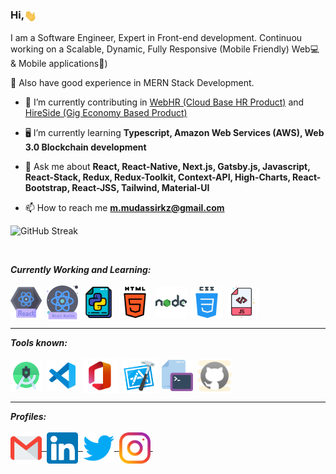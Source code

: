 <h3>Hi,<img align="center" src="assets/gifs/Hi.gif" width="20px" />&nbsp;</h3>

<p>I am a Software Engineer, Expert in Front-end development. Continuou working on a Scalable, Dynamic, Fully Responsive (Mobile Friendly) Web💻 & Mobile applications📱)</p>

<p>🎉 Also have good experience in MERN Stack Development.</p>

- 🔭 I’m currently contributing in [WebHR (Cloud Base HR Product)](https://web.hr/) and [HireSide (Gig Economy Based Product)](https://hireside.com/)

- 🖥 I’m currently learning **Typescript, Amazon Web Services (AWS), Web 3.0 Blockchain development**

- 💬 Ask me about **React, React-Native, Next.js, Gatsby.js, Javascript, React-Stack, Redux, Redux-Toolkit, Context-API, High-Charts, React-Bootstrap, React-JSS, Tailwind, Material-UI**

- 📫 How to reach me **m.mudassirkz@gmail.com**

![GitHub Streak](https://streak-stats.demolab.com/?user=Mudassirkz)

<br/>
               
<p align="Right">

</p>

<p align="left">
<i><b>Currently Working and Learning:</b></i> 
  <br><br>
   <img align="center" src="assets/languages/react.png" width="50px" />&nbsp;
  <img align="center" src="assets/languages/react-native.png" width="50px" />&nbsp;
  <img align="center" src="assets/languages/python.svg" width="50px" />&nbsp;
  <img align="center" src="assets/languages/html-5.svg" width="50px" />&nbsp;
    <img align="center" src="assets/languages/nodejs.svg" width="50px" />&nbsp;
  <img align="center" src="assets/languages/css.svg" width="50px" />&nbsp;
  <img align="center" src="assets/languages/javascript.svg" width="50px" />&nbsp;
</p>

<hr>

<p align="left">
<i><b>Tools known:</b></i> 
  <br><br>
   <img align="center" src="assets/tools/android-studio.svg" width="50px" />&nbsp;
  <img align="center" src="assets/tools/vs-code.svg" width="50px" />&nbsp;
  <img align="center" src="assets/tools/microsoft-office.svg" width="55px" />&nbsp;
 <img align="center" src="assets/tools/xcode.svg" width="55px" />&nbsp;
  <img align="center" src="assets/tools/cmd.svg" width="50px" />&nbsp;
  <img align="center" src="assets/tools/github.svg" width="55px" />&nbsp;
</p>

<hr>

<p align="left">
<i><b>Profiles:</b></i> 
  <br><br>
<a href="m.mudassirkz@gmail.com">
<img align="center" alt="Mudassir @Mail" width="50px" src="assets/handles/gmail.svg" />&nbsp;
</a>
<a href="https://www.linkedin.com/in/muhammad-mudassir-107029237/">
<img align="center" alt="Mudassir @LinkedIN" width="50px" src="assets/handles/linkedin.svg" />&nbsp;
</a>
  
<a href="https://twitter.com/mudassirkzee">
<img align="center" alt="Mudassir @Twitter" width="50px" src="assets/handles/twitter.svg" />&nbsp;
</a>

<a href="https://www.instagram.com/mudassir__kz/">
<img align="center" alt="Mudassir @Instagram" width="50px" src="assets/handles/instagram.svg" />&nbsp;
</a>
</p>
